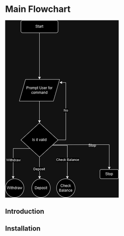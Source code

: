 # Main Flowchart

![Main Flowchart](https://github.com/EEB12/BEJS_fgabatch2_TaqarraRayhanIrfandianto_ChallengeChapter2/blob/master/Main%20Flowchart.png)

## Introduction



## Installation

